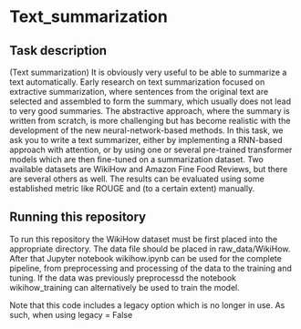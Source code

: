 # Text_summarization

## Task description
(Text summarization) It is obviously very useful to be able to summarize a text automatically.
Early research on text summarization focused on extractive summarization, where sentences
from the original text are selected and assembled to form the summary, which usually does
not lead to very good summaries. The abstractive approach, where the summary is written
from scratch, is more challenging but has become realistic with the development of the new
neural-network-based methods. In this task, we ask you to write a text summarizer, either
by implementing a RNN-based approach with attention, or by using one or several pre-trained
transformer models which are then fine-tuned on a summarization dataset. Two available
datasets are WikiHow and Amazon Fine Food Reviews, but there are several others as well.
The results can be evaluated using some established metric like ROUGE and (to a certain
extent) manually.

## Running this repository
To run this repository the WikiHow dataset must be first placed into the appropriate directory.
The data file should be placed in raw_data/WikiHow.
After that Jupyter notebook wikihow.ipynb can be used for the complete pipeline, from preprocessing and processing of the data to the training and tuning.
If the data was previously preprocessd the notebook wikihow_training can alternatively be used to train the model.

Note that this code includes a legacy option which is no longer in use. As such, when using legacy = False